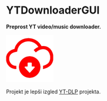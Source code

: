 # YTDownloaderGUI
**Preprost YT video/music downloader.**

![ICON](assets/icon/icon-red.png)

Projekt je lepši izgled [YT-DLP](https://github.com/yt-dlp/yt-dlp) projekta.

